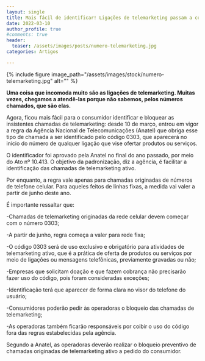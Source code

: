 ```yaml
---
layout: single
title: Mais fácil de identificar! Ligações de telemarketing passam a começar com o número 0303 
date: 2022-03-10 
author_profile: true
#comments: true
header:
  teaser: /assets/images/posts/numero-telemarketing.jpg
categories: Artigos

---
```


{% include figure image_path="/assets/images/stock/numero-telemarketing.jpg" alt=""  %}

**Uma coisa que incomoda muito são as ligações de telemarketing. Muitas vezes, chegamos a atendê-las porque não sabemos, pelos números chamados, que são elas.**

Agora, ficou mais fácil para o consumidor identificar e bloquear as insistentes chamadas de telemarketing: desde 10 de março, entrou em vigor a regra da Agência Nacional de Telecomunicações (Anatel)  que obriga esse tipo de chamada a ser identificado pelo código 0303, que aparecerá no início do número de qualquer ligação que vise ofertar produtos ou serviços.

O identificador foi aprovado pela Anatel no final do ano passado, por meio do Ato nº 10.413. O objetivo da padronização, diz a agência, é facilitar a identificação das chamadas de telemarketing ativo.

Por enquanto, a regra vale apenas para chamadas originadas de números de telefone celular. Para aqueles feitos de linhas fixas, a medida vai valer a partir de junho deste ano.
 
É importante ressaltar que:

-Chamadas de telemarketing originadas da rede celular devem começar com o número 0303;

-A partir de junho, regra começa a valer para rede fixa;

-O código 0303 será de uso exclusivo e obrigatório para atividades de telemarketing ativo, que é a prática de oferta de produtos ou serviços por meio de ligações ou mensagens telefônicas, previamente gravadas ou não;

-Empresas que solicitam doação e que fazem cobrança não precisarão fazer uso do código, pois foram consideradas exceções;

-Identificação terá que aparecer de forma clara no visor do telefone do usuário;

-Consumidores poderão pedir às operadoras o bloqueio das chamadas de telemarketing;

-As operadoras também ficarão responsáveis por coibir o uso do código fora das regras estabelecidas pela agência.
 
Segundo a Anatel, as operadoras deverão realizar o bloqueio preventivo de chamadas originadas de telemarketing ativo a pedido do consumidor.

